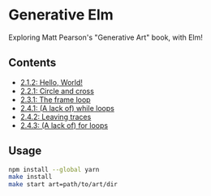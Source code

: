 # Generative Elm

Exploring Matt Pearson's "Generative Art" book, with Elm!

## Contents

- [2.1.2: Hello, World!](https://github.com/lpil/generative-elm/tree/master/arts/2.1.2)
- [2.2.1: Circle and cross](https://github.com/lpil/generative-elm/tree/master/arts/2.2.1)
- [2.3.1: The frame loop](https://github.com/lpil/generative-elm/tree/master/arts/2.3.1)
- [2.4.1: (A lack of) while loops](https://github.com/lpil/generative-elm/tree/master/arts/2.4.1)
- [2.4.2: Leaving traces](https://github.com/lpil/generative-elm/tree/master/arts/2.4.2)
- [2.4.3: (A lack of) for loops](https://github.com/lpil/generative-elm/tree/master/arts/2.4.3)


## Usage

```sh
npm install --global yarn
make install
make start art=path/to/art/dir
```
